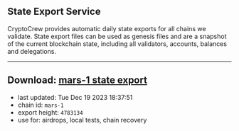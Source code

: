 ## State Export Service
CryptoCrew provides automatic daily state exports for all chains we validate. State export files can be used as genesis files and are a snapshot of the current blockchain state, including all validators, accounts, balances and delegations.

---
**Download: [mars-1 state export](https://dl.ccvalidators.com/SERVICE/mars/mars-1_export_4783134.json)**
---

- last updated: Tue Dec 19 2023 18:37:51
- chain id: `mars-1`
- export height: `4783134`
- use for: airdrops, local tests, chain recovery
